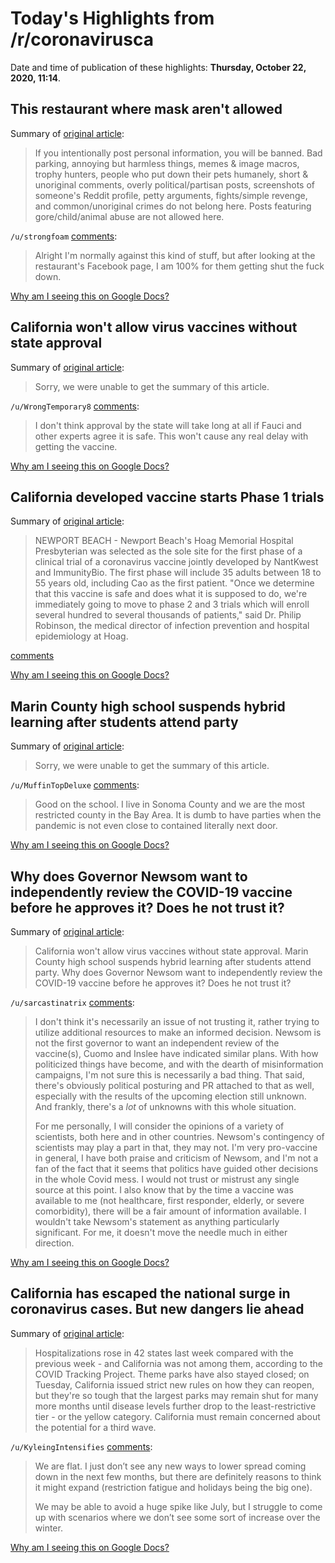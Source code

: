 # Today's Highlights from /r/coronavirusca

Date and time of publication of these highlights: **Thursday, October 22, 2020, 11:14**.

## This restaurant where mask aren't allowed

Summary of [original article](https://v.redd.it/4zwlidlfhgu51):

> If you intentionally post personal information, you will be banned. Bad parking, annoying but harmless things, memes & image macros, trophy hunters, people who put down their pets humanely, short & unoriginal comments, overly political/partisan posts, screenshots of someone's Reddit profile, petty arguments, fights/simple revenge, and common/unoriginal crimes do not belong here. Posts featuring gore/child/animal abuse are not allowed here.

`/u/strongfoam` [comments](https://www.reddit.com/r/CoronavirusCA/comments/jfpfmk/this_restaurant_where_mask_arent_allowed/):

> Alright I'm normally against this kind of stuff, but after looking at the restaurant's Facebook page, I am 100% for them getting shut the fuck down.

[Why am I seeing this on Google Docs?](https://docs.google.com/document/d/1Dc6We63vOXIZsc0op-Bt4abqkYjXzOigalQqFxmvvbM/edit?usp=sharing)

## California won't allow virus vaccines without state approval

Summary of [original article](https://apnews.com/article/virus-outbreak-public-health-elections-california-gavin-newsom-e84304c65f0f95f96ade7438f425d9d9):

> Sorry, we were unable to get the summary of this article.

`/u/WrongTemporary8` [comments](https://www.reddit.com/r/CoronavirusCA/comments/jfgoy5/california_wont_allow_virus_vaccines_without/):

> I don't think approval by the state will take long at all if Fauci and other experts agree it is safe. This won't cause any real delay with getting the vaccine.

[Why am I seeing this on Google Docs?](https://docs.google.com/document/d/1Dc6We63vOXIZsc0op-Bt4abqkYjXzOigalQqFxmvvbM/edit?usp=sharing)

## California developed vaccine starts Phase 1 trials

Summary of [original article](https://losangeles.cbslocal.com/2020/10/21/hoag-memorial-hospital-coronavirus-vaccine-trial/):

> NEWPORT BEACH - Newport Beach's Hoag Memorial Hospital Presbyterian was selected as the sole site for the first phase of a clinical trial of a coronavirus vaccine jointly developed by NantKwest and ImmunityBio. The first phase will include 35 adults between 18 to 55 years old, including Cao as the first patient. "Once we determine that this vaccine is safe and does what it is supposed to do, we're immediately going to move to phase 2 and 3 trials which will enroll several hundred to several thousands of patients," said Dr. Philip Robinson, the medical director of infection prevention and hospital epidemiology at Hoag.

[comments](https://www.reddit.com/r/CoronavirusCA/comments/jfu9pq/california_developed_vaccine_starts_phase_1_trials/)

[Why am I seeing this on Google Docs?](https://docs.google.com/document/d/1Dc6We63vOXIZsc0op-Bt4abqkYjXzOigalQqFxmvvbM/edit?usp=sharing)

## Marin County high school suspends hybrid learning after students attend party

Summary of [original article](https://www.ktvu.com/news/marin-county-high-school-suspends-hybrid-learning-after-students-attend-party?fbclid=IwAR11Bh3XPPUVmKWWS5tZkLqyDDIw9hOZgjagrU1Q3rbj2ZIUPVbu_H1hpRM):

> Sorry, we were unable to get the summary of this article.

`/u/MuffinTopDeluxe` [comments](https://www.reddit.com/r/CoronavirusCA/comments/jfp9rh/marin_county_high_school_suspends_hybrid_learning/):

> Good on the school. I live in Sonoma County and we are the most restricted county in the Bay Area. It is dumb to have parties when the pandemic is not even close to contained literally next door.

[Why am I seeing this on Google Docs?](https://docs.google.com/document/d/1Dc6We63vOXIZsc0op-Bt4abqkYjXzOigalQqFxmvvbM/edit?usp=sharing)

## Why does Governor Newsom want to independently review the COVID-19 vaccine before he approves it? Does he not trust it?

Summary of [original article](https://www.reddit.com/r/CoronavirusCA/comments/jfqvbn/why_does_governor_newsom_want_to_independently/):

> California won't allow virus vaccines without state approval. Marin County high school suspends hybrid learning after students attend party. Why does Governor Newsom want to independently review the COVID-19 vaccine before he approves it? Does he not trust it?

`/u/sarcastinatrix` [comments](https://www.reddit.com/r/CoronavirusCA/comments/jfqvbn/why_does_governor_newsom_want_to_independently/):

> I don't think it's necessarily an issue of not trusting it, rather trying to utilize additional resources to make an informed decision. Newsom is not the first governor to want an independent review of the vaccine(s), Cuomo and Inslee have indicated similar plans. With how politicized things have become, and with the dearth of misinformation campaigns, I'm not sure this is necessarily a bad thing. That said, there's obviously political posturing and PR attached to that as well, especially with the results of the upcoming election still unknown. And frankly, there's a *lot* of unknowns with this whole situation.   
>   
> For me personally, I will consider the opinions of a variety of scientists, both here and in other countries. Newsom's contingency of scientists may play a part in that, they may not. I'm very pro-vaccine in general, I have both praise and criticism of Newsom, and I'm not a fan of the fact that it seems that politics have guided other decisions in the whole Covid mess. I would not trust or mistrust any single source at this point. I also know that by the time a vaccine was available to me (not healthcare, first responder, elderly, or severe comorbidity), there will be a fair amount of information available. I wouldn't take Newsom's statement as anything particularly significant. For me, it doesn't move the needle much in either direction.

[Why am I seeing this on Google Docs?](https://docs.google.com/document/d/1Dc6We63vOXIZsc0op-Bt4abqkYjXzOigalQqFxmvvbM/edit?usp=sharing)

## California has escaped the national surge in coronavirus cases. But new dangers lie ahead

Summary of [original article](https://www.latimes.com/california/story/2020-10-21/california-avoid-covid-coronavirus-surge-how-long-will-that-last):

> Hospitalizations rose in 42 states last week compared with the previous week - and California was not among them, according to the COVID Tracking Project. Theme parks have also stayed closed; on Tuesday, California issued strict new rules on how they can reopen, but they're so tough that the largest parks may remain shut for many more months until disease levels further drop to the least-restrictive tier - or the yellow category. California must remain concerned about the potential for a third wave.

`/u/KyleingIntensifies` [comments](https://www.reddit.com/r/CoronavirusCA/comments/jfjcbu/california_has_escaped_the_national_surge_in/):

> We are flat.  I just don’t see any new ways to lower spread coming down in the next few months, but there are definitely reasons to think it might expand (restriction fatigue and holidays being the big one).
> 
> We may be able to avoid a huge spike like July, but I struggle to come up with scenarios where we don’t see some sort of increase over the winter.

[Why am I seeing this on Google Docs?](https://docs.google.com/document/d/1Dc6We63vOXIZsc0op-Bt4abqkYjXzOigalQqFxmvvbM/edit?usp=sharing)

